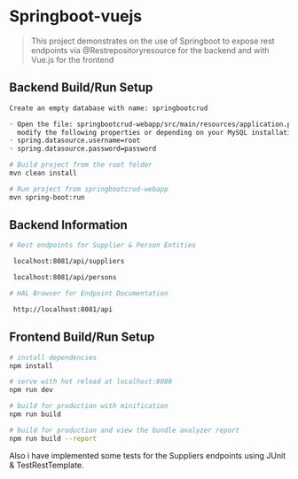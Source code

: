 # Springboot-vuejs 

> This project demonstrates on the use of Springboot to expose rest endpoints via @Restrepositoryresource for the backend
> and with Vue.js for the frontend

## Backend Build/Run Setup

``` bash
Create an empty database with name: springbootcrud

◦ Open the file: springbootcrud-webapp/src/main/resources/application.properties and
  modify the following properties or depending on your MySQL installation:
◦ spring.datasource.username=root
◦ spring.datasource.password=password

# Build project from the root folder
mvn clean install 

# Run project from springbootcrud-webapp
mvn spring-boot:run

```

## Backend Information

``` bash
# Rest endpoints for Supplier & Person Entities

 localhost:8081/api/suppliers

 localhost:8081/api/persons

# HAL Browser for Endpoint Documentation

 http://localhost:8081/api
```

## Frontend Build/Run Setup
``` bash
# install dependencies
npm install

# serve with hot reload at localhost:8080
npm run dev

# build for production with minification
npm run build

# build for production and view the bundle analyzer report
npm run build --report
```


Also i have implemented some tests for the Suppliers endpoints using JUnit & TestRestTemplate.